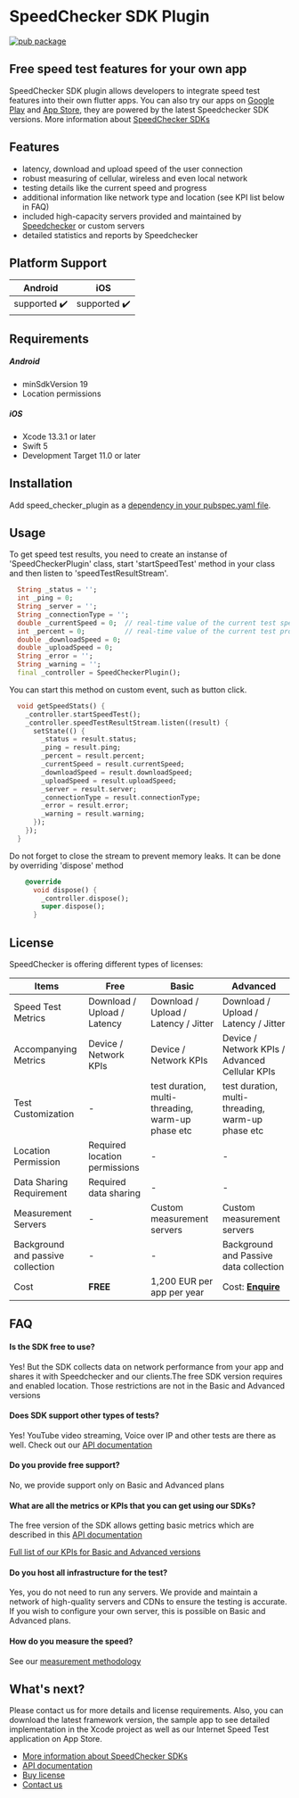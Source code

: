 # SpeedChecker SDK Plugin

[![pub package](https://img.shields.io/pub/v/pdf_viewer_plugin.svg)](https://pub.dartlang.org/packages/pdf_viewer_plugin)

## Free speed test features for your own app

SpeedChecker SDK plugin allows developers to integrate speed test features into their own flutter apps. You can also try our apps on [Google Play](https://play.google.com/store/apps/details?id=uk.co.broadbandspeedchecker\&hl=en\_US) and [App Store](https://itunes.apple.com/app/id658790195), they are powered by the latest Speedchecker SDK versions. More information about [SpeedChecker SDKs](https://www.speedchecker.com/speed-test-tools/mobile-apps-and-sdks.html)

## Features

* latency, download and upload speed of the user connection
* robust measuring of cellular, wireless and even local network
* testing details like the current speed and progress
* additional information like network type and location (see KPI list below in FAQ)
* included high-capacity servers provided and maintained by [Speedchecker](https://www.speedchecker.com) or custom servers
* detailed statistics and reports by Speedchecker

## Platform Support
| Android | iOS |
|:---:|:---:|
| supported :heavy_check_mark: | supported :heavy_check_mark: |

## Requirements
##### Android

* minSdkVersion 19
* Location permissions

##### iOS

* Xcode 13.3.1 or later
* Swift 5
* Development Target 11.0 or later


## Installation

Add speed_checker_plugin as a [dependency in your pubspec.yaml file](https://flutter.dev/using-packages/).

## Usage

To get speed test results, you need to create an instanse of 'SpeedCheckerPlugin' class, start 'startSpeedTest' method in your class and then listen to 'speedTestResultStream'.

```dart
  String _status = '';
  int _ping = 0;
  String _server = '';
  String _connectionType = '';
  double _currentSpeed = 0;  // real-time value of the current test speed (download or upload)
  int _percent = 0; 		 // real-time value of the current test progress (download or upload)
  double _downloadSpeed = 0;
  double _uploadSpeed = 0;
  String _error = '';
  String _warning = '';
  final _controller = SpeedCheckerPlugin();
```

You can start this method on custom event, such as button click.

```dart
  void getSpeedStats() {
    _controller.startSpeedTest();
    _controller.speedTestResultStream.listen((result) {
      setState(() {
        _status = result.status;
        _ping = result.ping;
        _percent = result.percent;
        _currentSpeed = result.currentSpeed;
        _downloadSpeed = result.downloadSpeed;
        _uploadSpeed = result.uploadSpeed;
        _server = result.server;
        _connectionType = result.connectionType;
        _error = result.error;
        _warning = result.warning;
      });
    });
  }
````

Do not forget to close the stream to prevent memory leaks. It can be done by overriding 'dispose' method

```dart
	@override
	  void dispose() {
		_controller.dispose();
		super.dispose();
	  }
````

## License

SpeedChecker is offering different types of licenses:

| Items                             | Free                          | Basic                                             | Advanced                                                          |
| --------------------------------- | ----------------------------- | ------------------------------------------------- | ----------------------------------------------------------------- |
| Speed Test Metrics                | Download / Upload / Latency   | Download / Upload / Latency / Jitter              | Download / Upload / Latency / Jitter                              |
| Accompanying Metrics              | Device / Network KPIs         | Device / Network KPIs                             | Device / Network KPIs / Advanced Cellular KPIs                    |
| Test Customization                | -                             | test duration, multi-threading, warm-up phase etc | test duration, multi-threading, warm-up phase etc                 |
| Location Permission               | Required location permissions | -                                                 | -                                                                 |
| Data Sharing Requirement          | Required data sharing         | -                                                 | -                                                                 |
| Measurement Servers               | -                             | Custom measurement servers                        | Custom measurement servers                                        |
| Background and passive collection | -                             | -                                                 | Background and Passive data collection                            |
| Cost                              | **FREE**                      | 1,200 EUR per app per year                        | Cost: [**Enquire**](https://www.speedchecker.com/contact-us.html) |

## FAQ

#### **Is the SDK free to use?**

Yes! But the SDK collects data on network performance from your app and shares it with Speedchecker and our clients.The free SDK version requires and enabled location. Those restrictions are not in the Basic and Advanced versions

#### **Does SDK support other types of tests?**

Yes! YouTube video streaming, Voice over IP and other tests are there as well. Check out our [API documentation](https://github.com/speedchecker/speedchecker-sdk-android/wiki/API-documentation)

#### **Do you provide free support?**

No, we provide support only on Basic and Advanced plans

#### **What are all the metrics or KPIs that you can get using our SDKs?**

The free version of the SDK allows getting basic metrics which are described in this [API documentation](https://github.com/speedchecker/speedchecker-sdk-android/wiki/API-documentation)

[Full list of our KPIs for Basic and Advanced versions](https://docs.speedchecker.com/measurement-methodology-links/u21ongNGAYLb6eo7cqjY/kpis-and-measurements/list-of-kpis)

#### **Do you host all infrastructure for the test?**

Yes, you do not need to run any servers. We provide and maintain a network of high-quality servers and CDNs to ensure the testing is accurate. If you wish to configure your own server, this is possible on Basic and Advanced plans.

#### **How do you measure the speed?**

See our [measurement methodology](https://docs.speedchecker.com/measurement-methodology-links/u21ongNGAYLb6eo7cqjY/kpis-and-measurements/data-collection-methodologies)

## What's next?

Please contact us for more details and license requirements. Also, you can download the latest framework version, the sample app to see detailed implementation in the Xcode project as well as our Internet Speed Test application on App Store.

* [More information about SpeedChecker SDKs](https://www.speedchecker.com/speed-test-tools/mobile-apps-and-sdks.html)
* [API documentation](https://github.com/speedchecker/speedchecker-sdk-android/wiki/API-documentation)
* [Buy license](https://www.speedchecker.com/contact-us.html)
* [Contact us](https://www.speedchecker.com/contact-us.html)